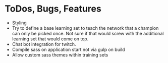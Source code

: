 # ToDos, Bugs, Features

* Styling
* Try to define a base learning set to teach the network
that a champion can only be picked once. Not sure if that
would screw with the additional learning set that would
come on top.
* Chat bot integration for twitch.
* Compile sass on application start not via gulp on build
* Allow custom sass themes within training sets
